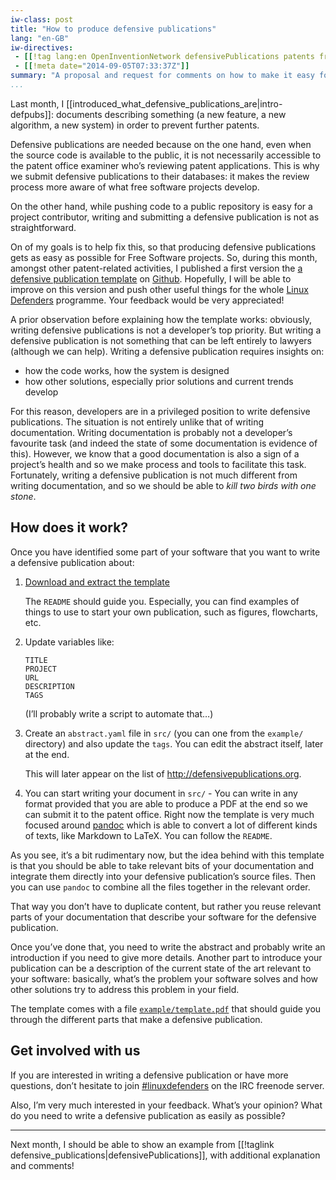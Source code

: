 ```yaml
---
iw-class: post
title: "How to produce defensive publications"
lang: "en-GB"
iw-directives: 
 - [[!tag lang:en OpenInventionNetwork defensivePublications patents freeSoftware]]
 - [[!meta date="2014-09-05T07:33:37Z"]]
summary: "A proposal and request for comments on how to make it easy for free software projects to produce defensive publications against patents."
...
```


Last month, I [[introduced_what_defensive_publications_are|intro-defpubs]]: documents describing something (a new feature, a new algorithm, a new system) in order to prevent further patents. 

Defensive publications are needed because on the one hand, even when the source code is available to the public, it is not necessarily accessible to the patent office examiner who’s reviewing patent applications. This is why we submit defensive publications to their databases: it makes the review process more aware of what free software projects develop.

On the other hand, while pushing code to a public repository is easy for a project contributor, writing and submitting a defensive publication is not as straightforward.

On of my goals is to help fix this, so that producing defensive publications gets as easy as possible for Free Software projects. So, during this month, amongst other patent-related activities, I published a first version the [a defensive publication template][template] on [Github][ldgh]. Hopefully, I will be able to improve on this version and push other useful things for the whole [Linux Defenders] programme. Your feedback would be very appreciated!

[template]: https://github.com/LinuxDefenders/defpub-template/
[ldgh]: https://github.com/LinuxDefenders/
[Linux Defenders]: http://linuxdefenders.org/

A prior observation before explaining how the template works: obviously, writing defensive publications is not a developer’s top priority. But writing a defensive publication is not something that can be left entirely to lawyers (although we can help). Writing a defensive publication requires insights on:

  - how the code works, how the system is designed
  - how other solutions, especially prior solutions and current trends develop

For this reason, developers are in a privileged position to write defensive publications. The situation is not entirely unlike that of writing documentation. Writing documentation is probably not a developer’s favourite task (and indeed the state of some documentation is evidence of this). However, we know that a good documentation is also a sign of a project’s health and so we make process and tools to facilitate this task. Fortunately, writing a defensive publication is not much different from writing documentation, and so we should be able to *kill two birds with one stone*.



## How does it work?

Once you have identified some part of your software that you want to write a defensive publication about:

 1. [Download and extract the template](https://github.com/LinuxDefenders/defpub-template/archive/master.zip)

    The `README` should guide you. Especially, you can find examples of things
    to use to start your own publication, such as figures, flowcharts, etc.

 2. Update variables like:
    
        TITLE
        PROJECT
        URL
        DESCRIPTION
        TAGS

    (I’ll probably write a script to automate that…)
 
 3. Create an `abstract.yaml` file in `src/` (you can one from the `example/`
    directory) and also update the `tags`. You can edit the abstract itself,
    later at the end.

    This will later appear on the list of <http://defensivepublications.org>.

 4. You can start writing your document in `src/` - You can write in any format
    provided that you are able to produce a PDF at the end so we can submit it
    to the patent office. Right now the template is very much focused around
    [pandoc] which is able to convert a lot of different kinds of texts, like
    Markdown to LaTeX. You can follow the `README`.

[pandoc]: http://johnmacfarlane.net/pandoc/

As you see, it’s a bit rudimentary now, but the idea behind with this template is that you should be able to take relevant bits of your documentation and integrate them directly into your defensive publication’s source files. Then you can use `pandoc` to combine all the files together in the relevant order. 

That way you don’t have to duplicate content, but rather you reuse relevant parts of your documentation that describe your software for the defensive publication.

Once you’ve done that, you need to write the abstract and probably write an introduction if you need to give more details. Another part to introduce your publication can be a description of the current state of the art relevant to your software: basically, what’s the problem your software solves and how other solutions try to address this problem in your field.

The template comes with a file [`example/template.pdf`][tempdf] that should guide you through the different parts that make a defensive publication.

[tempdf]: https://github.com/LinuxDefenders/defpub-template/blob/master/example/template.pdf



## Get involved with us

If you are interested in writing a defensive publication or have more questions, don’t hesitate to join [#linuxdefenders][ircld] on the IRC freenode server.

Also, I’m very much interested in your feedback. What’s your opinion? What do you need to write a defensive publication as easily as possible?

[ircld]: http://irc.lc/freenode/linuxdefenders/


* * *

Next month, I should be able to show an example from [[!taglink defensive_publications|defensivePublications]], with additional explanation and comments!

